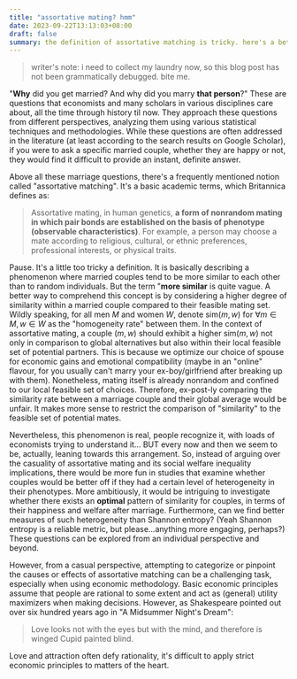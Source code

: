 ```yaml
---
title: "assortative mating? hmm"
date: 2023-09-22T13:13:03+08:00
draft: false
summary: the definition of assortative matching is tricky. here's a better one.
---
```


> writer's note: i need to collect my laundry now, so this blog post has not been grammatically debugged. bite me.

"**Why** did you get married? And why did you marry **that person**?" These are questions that economists and many scholars in various disciplines care about, all the time through history til now. They approach these questions from different perspectives, analyzing them using various statistical techniques and methodologies. While these questions are often addressed in the literature (at least according to the search results on Google Scholar), if you were to ask a specific married couple, whether they are happy or not, they would find it difficult to provide an instant, definite answer.

Above all these marriage questions, there's a frequently mentioned notion called "assortative matching". It's a basic academic terms, which Britannica defines as:

> Assortative mating, in human genetics, **a form of nonrandom mating in which pair bonds are established on the basis of phenotype (observable characteristics)**. For example, a person may choose a mate according to religious, cultural, or ethnic preferences, professional interests, or physical traits.

Pause. It's a little too tricky a definition. It is basically describing a phenomenon where married couples tend to be more similar to each other than to random individuals. But the term "**more similar** is quite vague. A better way to comprehend this concept is by considering a higher degree of similarity within a married couple compared to their feasible mating set. Wildly speaking, for all men $M$ and women $W$, denote $\text{sim}(m, w)$ for $\forall m\in M, w\in W$ as the "homogeneity rate" between them. In the context of assortative mating, a couple $(m, w)$ should exhibit a higher $\text{sim}(m, w)$ not only in comparison to global alternatives but also within their local feasible set of potential partners. This is because we optimize our choice of spouse for economic gains and emotional compatibility (maybe in an "online" flavour, for you usually can't marry your ex-boy/girlfriend after breaking up with them). Nonetheless, mating itself is already nonrandom and confined to our local feasible set of choices. Therefore, ex-post-ly comparing the similarity rate between a marriage couple and their global average would be unfair. It makes more sense to restrict the comparison of "similarity" to the feasible set of potential mates.

Nevertheless, this phenomenon is real, people recognize it, with loads of economists trying to understand it... BUT every now and then we seem to be, actually, leaning towards this arrangement. So, instead of arguing over the casuality of assortative mating and its social welfare inequality implications, there would be more fun in studies that examine whether couples would be better off if they had a certain level of heterogeneity in their phenotypes. More ambitiously, it would be intriguing to investigate whether there exists an **optimal** pattern of similarity for couples, in terms of their happiness and welfare after marriage. Furthermore, can we find better measures of such heterogeneity than Shannon entropy? (Yeah Shannon entropy is a reliable metric, but please...anything more engaging, perhaps?) These questions can be explored from an individual perspective and beyond.

However, from a casual perspective, attempting to categorize or pinpoint the causes or effects of assortative matching can be a challenging task, especially when using economic methodology. Basic economic principles assume that people are rational to some extent and act as (general) utility maximizers when making decisions. However, as Shakespeare pointed out over six hundred years ago in "A Midsummer Night's Dream":

> Love looks not with the eyes but with the mind, and therefore is winged Cupid painted blind.

Love and attraction often defy rationality, it's difficult to apply strict economic principles to matters of the heart.
